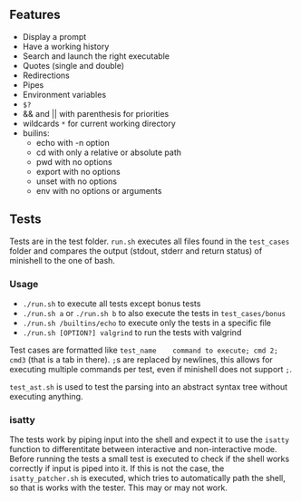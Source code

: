 ## Features
- Display a prompt
- Have a working history
- Search and launch the right executable
- Quotes (single and double)
- Redirections
- Pipes
- Environment variables
- `$?`
- && and || with parenthesis for priorities
- wildcards `*` for current working directory
- builins:
	- echo with -n option
	- cd with only a relative or absolute path
	- pwd with no options
    - export with no options
	- unset with no options
	- env with no options or arguments

## Tests
Tests are in the test folder. `run.sh` executes all files found in the `test_cases` folder and compares the output (stdout, stderr and return status) of minishell to the one of bash.

### Usage
- `./run.sh` to execute all tests except bonus tests
- `./run.sh a` or `./run.sh b` to also execute the tests in `test_cases/bonus`
- `./run.sh /builtins/echo` to execute only the tests in a specific file
- `./run.sh [OPTION?] valgrind` to run the tests with valgrind

Test cases are formatted like `test_name	command to execute; cmd 2; cmd3` (that is a tab in there). `;`s are replaced by newlines, this allows for executing multiple commands per test, even if minishell does not support `;`.

`test_ast.sh` is used to test the parsing into an abstract syntax tree without executing anything.

### isatty
The tests work by piping input into the shell and expect it to use the `isatty` function to differentitate between interactive and non-interactive mode.
Before running the tests a small test is executed to check if the shell works correctly if input is piped into it. If this is not the case, the `isatty_patcher.sh` is executed, which tries to automatically path the shell, so that is works with the tester. This may or may not work.
